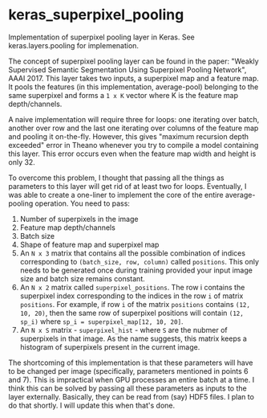 # keras_superpixel_pooling
Implementation of superpixel pooling layer in Keras. See keras.layers.pooling for implemenation.

The concept of superpixel pooling layer can be found in the paper: "Weakly Supervised Semantic Segmentation Using Superpixel Pooling Network", AAAI 2017. This layer takes two inputs, a superpixel map and a feature map. It pools the features (in this implementation, average-pool) belonging to the same superpixel and forms a `1 x K` vector where K is the feature map depth/channels. 

A naive implementation will require three for loops: one iterating over batch, another over row and the last one iterating over columns of the feature map and pooling it on-the-fly. However, this gives "maximum recursion depth exceeded" error in Theano whenever you try to compile a model containing this layer. This error occurs even when the feature map width and height is only 32.

To overcome this problem, I thought that passing all the things as parameters to this layer will get rid of at least two for loops. Eventually, I was able to create a one-liner to implement the core of the entire average-pooling operation. You need to pass:

1. Number of superpixels in the image
2. Feature map depth/channels
3. Batch size
4. Shape of feature map and superpixel map
5. An `N x 3` matrix that contains all the possible combination of indices corresponding to `(batch_size, row, column)` called `positions`. This only needs to be generated once during training provided your input image size and batch size remains constant.
6. An `N x 2` matrix called `superpixel_positions`. The row i contains the superpixel index corresponding to the indices in the row `i` of matrix `positions`. For example, if row `i` of the matrix `positions` contains `(12, 10, 20)`, then the same row of superpixel positions will contain `(12, sp_i)` where `sp_i = superpixel_map[12, 10, 20]`.
7. An `N x S` matrix - `superpixel_hist` - where `S` are the nubmer of superpixels in that image. As the name suggests, this matrix keeps a histogram of superpixels present in the current image.

The shortcoming of this implementation is that these parameters will have to be changed per image (specifically, parameters mentioned in points 6 and 7). This is impractical when GPU processes an entire batch at a time. I think this can be solved by passing all these parameters as inputs to the layer externally. Basically, they can be read from (say) HDF5 files. I plan to do that shortly. I will update this when that's done.
